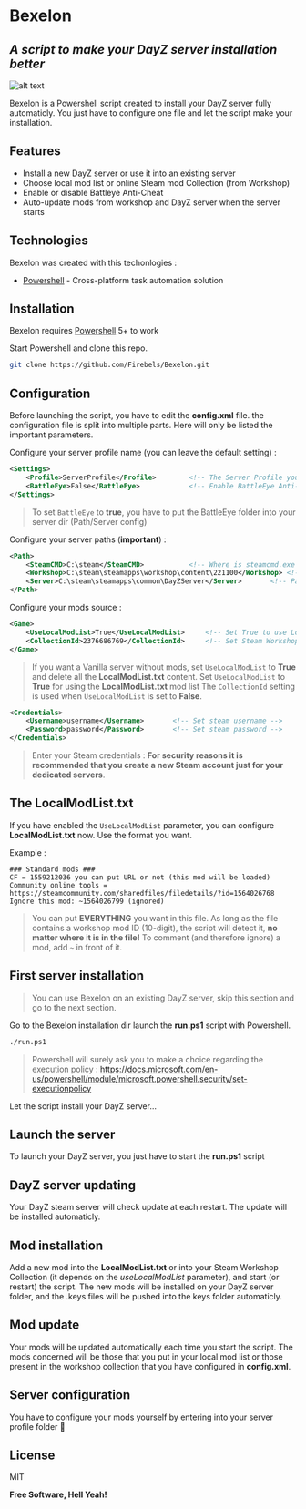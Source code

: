# Bexelon
## _A script to make your DayZ server installation better_
![alt text](https://i.ibb.co/GWhXyMK/Bexelon-50-no-bg.png "Bexelon Logo")

Bexelon is a Powershell script created to install your DayZ server fully automaticly. You just have to configure one file and let the script make your installation.

## Features

- Install a new DayZ server or use it into an existing server
- Choose local mod list or online Steam mod Collection (from Workshop)
- Enable or disable Battleye Anti-Cheat
- Auto-update mods from workshop and DayZ server when the server starts

## Technologies

Bexelon was created with this techonlogies :

- [Powershell](https://docs.microsoft.com/en-us/powershell/scripting/overview?view=powershell-7.1) - Cross-platform task automation solution

## Installation

Bexelon requires [Powershell](https://docs.microsoft.com/en-us/powershell/scripting/overview?view=powershell-7.1) 5+ to work

Start Powershell and clone this repo.

```sh
git clone https://github.com/Firebels/Bexelon.git
```

## Configuration

Before launching the script, you have to edit the **config.xml** file. the configuration file is split into multiple parts.
Here will only be listed the important parameters.

Configure your server profile name (you can leave the default setting) :
```xml
<Settings>
	<Profile>ServerProfile</Profile>		<!-- The Server Profile you want to use (ex: ServerName) -->
	<BattleEye>False</BattleEye>			<!-- Enable BattleEye Anti-Cheat [True/False]? -->
</Settings>
```
> To set `BattleEye` to **true**, you have to put the BattleEye folder into your server dir (Path/Server config)

Configure your server paths (**important**) :

```xml
<Path>
	<SteamCMD>C:\steam</SteamCMD>	        <!-- Where is steamcmd.exe ? -->
	<Workshop>C:\steam\steamapps\workshop\content\221100</Workshop> <!-- Path to Workshop downloads (ex: C:\...\workshop\content\221100) -->
	<Server>C:\steam\steamapps\common\DayZServer</Server>		<!-- Path to Game Server (ex: C:\servers\DayzServer) -->
</Path>
```

Configure your mods source :

```xml
<Game>
	<UseLocalModList>True</UseLocalModList>		<!-- Set True to use LocalModList.txt -->
	<CollectionId>2376686769</CollectionId>		<!-- Set Steam Workshop Collection ID (If API List) -->
</Game>
```
> If you want a Vanilla server without mods, set `UseLocalModList` to **True** and delete all the **LocalModList.txt** content.
> Set `UseLocalModList` to **True** for using the **LocalModList.txt** mod list
> The  `CollectionId` setting is used when `UseLocalModList` is set to **False**.

```xml
<Credentials> 
	<Username>username</Username>		<!-- Set steam username -->
	<Password>password</Password>		<!-- Set steam password -->
</Credentials>
```
> Enter your Steam credentials : **For security reasons it is recommended that you create a new Steam account just for your dedicated servers**.

## The LocalModList.txt
If you have enabled the `UseLocalModList` parameter, you can configure **LocalModList.txt** now. Use the format you want.

Example :
```
### Standard mods ###
CF = 1559212036 you can put URL or not (this mod will be loaded)
Community online tools = https://steamcommunity.com/sharedfiles/filedetails/?id=1564026768
Ignore this mod: ~1564026799 (ignored)
```

> You can put **EVERYTHING** you want in this file. As long as the file contains a workshop mod ID (10-digit), the script will detect it, **no matter where it is in the file!**
To comment (and therefore ignore) a mod, add `~` in front of it.

## First server installation

> You can use Bexelon on an existing DayZ server, skip this section and go to the next section.

Go to the Bexelon installation dir launch the **run.ps1** script with Powershell.

```sh
./run.ps1
```

> Powershell will surely ask you to make a choice regarding the execution policy :
> https://docs.microsoft.com/en-us/powershell/module/microsoft.powershell.security/set-executionpolicy

Let the script install your DayZ server...

## Launch the server

To launch your DayZ server, you just have to start the **run.ps1** script

## DayZ server updating

Your DayZ steam server will check update at each restart. The update will be installed automaticly.

## Mod installation

Add a new mod into the **LocalModList.txt** or into your Steam Workshop Collection (it depends on the _useLocalModList_ parameter), and start (or restart) the script. The new mods will be installed on your DayZ server folder, and the .keys files will be pushed into the keys folder automaticly.

## Mod update

Your mods will be updated automatically each time you start the script. 
The mods concerned will be those that you put in your local mod list or those present in the workshop collection that you have configured in **config.xml**.

## Server configuration

You have to configure your mods yourself by entering into your server profile folder 🙂

## License

MIT 

**Free Software, Hell Yeah!**

